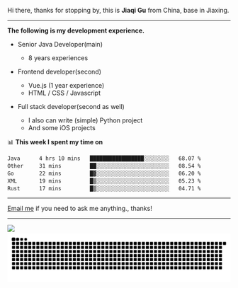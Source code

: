 Hi there, thanks for stopping by, this is **Jiaqi Gu** from China, base in Jiaxing.

---

**The following is my development experience.**

- Senior Java Developer(main)
  - 8 years experiences

- Frontend developer(second)
  - Vue.js (1 year experience)
  - HTML / CSS / Javascript
  
- Full stack developer(second as well)
  - I also can write (simple) Python project
  - And some iOS projects

📊 **This week I spent my time on**
<!--START_SECTION:waka-->

```txt
Java      4 hrs 10 mins   █████████████████░░░░░░░░   68.07 %
Other     31 mins         ██░░░░░░░░░░░░░░░░░░░░░░░   08.54 %
Go        22 mins         █▓░░░░░░░░░░░░░░░░░░░░░░░   06.20 %
XML       19 mins         █▒░░░░░░░░░░░░░░░░░░░░░░░   05.23 %
Rust      17 mins         █▒░░░░░░░░░░░░░░░░░░░░░░░   04.71 %
```

<!--END_SECTION:waka-->

---

[Email me](mailto:htk2klwgr@mozmail.com?subject=Hiring_from_GitHub) if you need to ask me anything., thanks!

---

![]( https://visitor-badge.glitch.me/badge?page_id=githubgujiaqi)
![]( https://github.com/droid-Q/droid-Q/raw/output/github-contribution-grid-snake.svg#gh-dark-mode-only)
